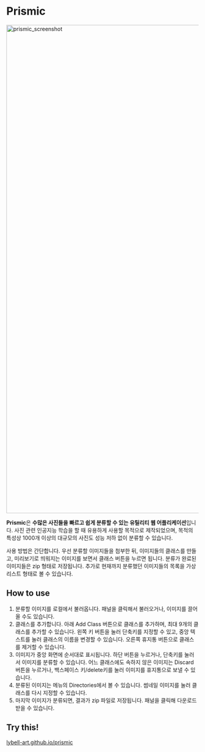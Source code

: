 # Prismic
<img width="1280" alt="prismic_screenshot" src="https://github.com/lybell-art/prismic/assets/32293736/8308176f-fb1e-4dc2-bbc4-5b41afa59cce">

**Prismic**은 **수많은 사진들을 빠르고 쉽게 분류할 수 있는 유틸리티 웹 어플리케이션**입니다. 사진 관련 인공지능 학습을 할 때 유용하게 사용할 목적으로 제작되었으며, 목적의 특성상 1000개 이상의 대규모의 사진도 성능 저하 없이 분류할 수 있습니다.

사용 방법은 간단합니다. 우선 분류할 이미지들을 첨부한 뒤, 이미지들의 클래스를 만들고, 미리보기로 띄워지는 이미지를 보면서 클래스 버튼을 누르면 됩니다. 분류가 완료된 이미지들은 zip 형태로 저장됩니다. 추가로 현재까지 분류했던 이미지들의 목록을 가상 리스트 형태로 볼 수 있습니다.

## How to use

1. 분류할 이미지를 로컬에서 불러옵니다. 패널을 클릭해서 불러오거나, 이미지를 끌어올 수도 있습니다.
2. 클래스를 추가합니다. 아래 Add Class 버튼으로 클래스를 추가하며, 최대 9개의 클래스를 추가할 수 있습니다. 왼쪽 키 버튼을 눌러 단축키를 지정할 수 있고, 중앙 텍스트를 눌러 클래스의 이름을 변경할 수 있습니다. 오른쪽 휴지통 버튼으로 클래스를 제거할 수 있습니다.
3. 이미지가 중앙 화면에 순서대로 표시됩니다. 하단 버튼을 누르거나, 단축키를 눌러서 이미지를 분류할 수 있습니다. 어느 클래스에도 속하지 않은 이미지는 Discard 버튼을 누르거나, 백스페이스 키/delete키를 눌러 이미지를 휴지통으로 보낼 수 있습니다.
4. 분류된 이미지는 메뉴의 Directories에서 볼 수 있습니다. 썸네일 이미지를 눌러 클래스를 다시 지정할 수 있습니다.
5. 마지막 이미지가 분류되면, 결과가 zip 파일로 저장됩니다. 패널을 클릭해 다운로드받을 수 있습니다.

## Try this!

[lybell-art.github.io/prismic](https://lybell-art.github.io/prismic)
